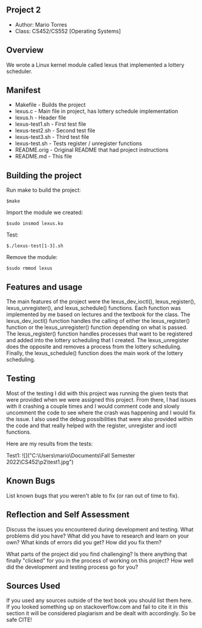 ## Project 2 

* Author: Mario Torres
* Class: CS452/CS552 [Operating Systems] 

## Overview

We wrote a Linux kernel module called lexus that implemented a lottery scheduler.

## Manifest

* Makefile - Builds the project
* lexus.c - Main file in project, has lottery schedule implementation
* lexus.h - Header file
* lexus-test1.sh - First test file
* lexus-test2.sh - Second test file
* lexus-test3.sh - Third test file
* lexus-test.sh - Tests register / unregister functions
* README.orig - Original README that had project instructions
* README.md - This file

## Building the project

Run make to build the project: 
``` console
$make
```

Import the module we created:
``` console
$sudo insmod lexus.ko
```

Test:
``` console
$./lexus-test[1-3].sh
```

Remove the module:
``` console
$sudo rmmod lexus
```

## Features and usage

The main features of the project were the lexus_dev_ioctl(), 
lexus_register(), lexus_unregister(), and lexus_schedule() functions. Each
function was implemented by me based on lectures and the textbook for the 
class. The lexus_dev_ioctl() function handles the calling of either the 
lexus_register() function or the lexus_unregister() function depending on 
what is passed. The lexus_register() function handles processes that want to 
be registered and added into the lottery scheduling that I created. The lexus_unregister 
does the opposite and removes a process from the lottery scheduling. Finally, 
the lexus_schedule() function does the main work of the lottery scheduling. 

## Testing

Most of the testing I did with this project was running the given tests that 
were provided when we were assigned this project. From there, I had issues with 
it crashing a couple times and I would comment code and slowly uncomment the code 
to see where the crash was happening and I would fix the issue. I also used the debug 
possibilities that were also provided within the code and that really helped with 
the register, unregister and ioctl functions.

Here are my results from the tests:

Test1:
![]("C:\Users\mario\Documents\Fall Semester 2022\CS452\p2\test1.jpg")

## Known Bugs

List known bugs that you weren't able to fix (or ran out of time to fix).

## Reflection and Self Assessment

Discuss the issues you encountered during development and testing. What
problems did you have? What did you have to research and learn on your
own? What kinds of errors did you get? How did you fix them?

What parts of the project did you find challenging? Is there anything that
finally "clicked" for you in the process of working on this project? How well
did the development and testing process go for you?

## Sources Used

If you used any sources outside of the text book you should list them here. If you looked something up on
stackoverflow.com and fail to cite it in this section it will be considered plagiarism and be dealt with accordingly. So be safe CITE!
